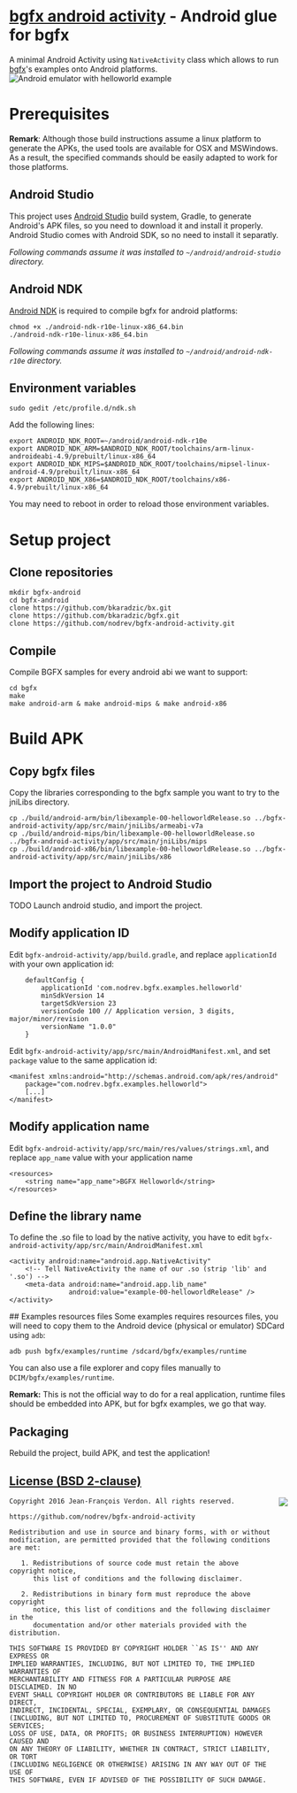 [bgfx android activity](https://github.com/nodrev/bgfx-android-activity) - Android glue for bgfx
================================================================================================

A minimal Android Activity using `NativeActivity` class which allows to run [bgfx](https://github.com/bkaradzic/bgfx)'s examples onto Android platforms.
![Android emulator with helloworld example](https://github.com/nodrev/bgfx-android-activity/raw/master/app/src/main/screenshot.png)

# Prerequisites
**Remark**: Although those build instructions assume a linux platform to generate the APKs, the used tools are available for OSX and MSWindows. As a result, the specified commands should be easily adapted to work for those platforms.

## Android Studio
This project uses [Android Studio](http://developer.android.com/sdk/index.html) build system, Gradle, to generate Android's APK files, so you need to download it and install it properly. Android Studio comes with Android SDK, so no need to install it separatly.

*Following commands assume it was installed to `~/android/android-studio` directory.*

## Android NDK
[Android NDK](http://developer.android.com/ndk/downloads/index.html) is required to compile bgfx for android platforms: 
```shell
chmod +x ./android-ndk-r10e-linux-x86_64.bin
./android-ndk-r10e-linux-x86_64.bin
```
*Following commands assume it was installed to `~/android/android-ndk-r10e` directory.*

## Environment variables
```shell
sudo gedit /etc/profile.d/ndk.sh
```
Add the following lines:
```shell
export ANDROID_NDK_ROOT=~/android/android-ndk-r10e
export ANDROID_NDK_ARM=$ANDROID_NDK_ROOT/toolchains/arm-linux-androideabi-4.9/prebuilt/linux-x86_64
export ANDROID_NDK_MIPS=$ANDROID_NDK_ROOT/toolchains/mipsel-linux-android-4.9/prebuilt/linux-x86_64
export ANDROID_NDK_X86=$ANDROID_NDK_ROOT/toolchains/x86-4.9/prebuilt/linux-x86_64
```
You may need to reboot in order to reload those environment variables.

# Setup project

## Clone repositories
```shell
mkdir bgfx-android
cd bgfx-android
clone https://github.com/bkaradzic/bx.git
clone https://github.com/bkaradzic/bgfx.git
clone https://github.com/nodrev/bgfx-android-activity.git
```

## Compile
Compile BGFX samples for every android abi we want to support:
```shell
cd bgfx
make
make android-arm & make android-mips & make android-x86
```

# Build APK

## Copy bgfx files
Copy the libraries corresponding to the bgfx sample you want to try to the jniLibs directory.
```shell
cp ./build/android-arm/bin/libexample-00-helloworldRelease.so ../bgfx-android-activity/app/src/main/jniLibs/armeabi-v7a
cp ./build/android-mips/bin/libexample-00-helloworldRelease.so ../bgfx-android-activity/app/src/main/jniLibs/mips
cp ./build/android-x86/bin/libexample-00-helloworldRelease.so ../bgfx-android-activity/app/src/main/jniLibs/x86
```

## Import the project to Android Studio
TODO
Launch android studio, and import the project.

## Modify application ID
Edit `bgfx-android-activity/app/build.gradle`, and replace `applicationId` with your own application id:
```
    defaultConfig {
        applicationId 'com.nodrev.bgfx.examples.helloworld'
        minSdkVersion 14
        targetSdkVersion 23
        versionCode 100 // Application version, 3 digits, major/minor/revision
        versionName "1.0.0"
    }
```

Edit `bgfx-android-activity/app/src/main/AndroidManifest.xml`, and set `package` value to the same application id:
```
<manifest xmlns:android="http://schemas.android.com/apk/res/android"
    package="com.nodrev.bgfx.examples.helloworld">
    [...]
</manifest>
```

## Modify application name
Edit `bgfx-android-activity/app/src/main/res/values/strings.xml`, and replace `app_name` value with your application name
```
<resources>
    <string name="app_name">BGFX Helloworld</string>
</resources>
```

## Define the library name
To define the .so file to load by the native activity, you have to edit `bgfx-android-activity/app/src/main/AndroidManifest.xml`
```
<activity android:name="android.app.NativeActivity"
    <!-- Tell NativeActivity the name of our .so (strip 'lib' and '.so') -->
    <meta-data android:name="android.app.lib_name"
               android:value="example-00-helloworldRelease" />
</activity>
```

## Examples resources files
Some examples requires resources files, you will need to copy them to the Android device (physical or emulator) SDCard using `adb`:
```shell
adb push bgfx/examples/runtime /sdcard/bgfx/examples/runtime
```
You can also use a file explorer and copy files manually to `DCIM/bgfx/examples/runtime`.

**Remark:** This is not the official way to do for a real application, runtime files should be embedded into APK, but for bgfx examples, we go that way.

## Packaging
Rebuild the project, build APK, and test the application!

[License (BSD 2-clause)](https://github.com/nodrev/bgfx-android-activity/blob/master/LICENSE)
-----------------------------------------------------------------------

<a href="http://opensource.org/licenses/BSD-2-Clause" target="_blank">
<img align="right" src="http://opensource.org/trademarks/opensource/OSI-Approved-License-100x137.png">
</a>

	Copyright 2016 Jean-François Verdon. All rights reserved.
	
	https://github.com/nodrev/bgfx-android-activity
	
	Redistribution and use in source and binary forms, with or without
	modification, are permitted provided that the following conditions are met:
	
	   1. Redistributions of source code must retain the above copyright notice,
	      this list of conditions and the following disclaimer.
	
	   2. Redistributions in binary form must reproduce the above copyright
	      notice, this list of conditions and the following disclaimer in the
	      documentation and/or other materials provided with the distribution.
	
	THIS SOFTWARE IS PROVIDED BY COPYRIGHT HOLDER ``AS IS'' AND ANY EXPRESS OR
	IMPLIED WARRANTIES, INCLUDING, BUT NOT LIMITED TO, THE IMPLIED WARRANTIES OF
	MERCHANTABILITY AND FITNESS FOR A PARTICULAR PURPOSE ARE DISCLAIMED. IN NO
	EVENT SHALL COPYRIGHT HOLDER OR CONTRIBUTORS BE LIABLE FOR ANY DIRECT,
	INDIRECT, INCIDENTAL, SPECIAL, EXEMPLARY, OR CONSEQUENTIAL DAMAGES
	(INCLUDING, BUT NOT LIMITED TO, PROCUREMENT OF SUBSTITUTE GOODS OR SERVICES;
	LOSS OF USE, DATA, OR PROFITS; OR BUSINESS INTERRUPTION) HOWEVER CAUSED AND
	ON ANY THEORY OF LIABILITY, WHETHER IN CONTRACT, STRICT LIABILITY, OR TORT
	(INCLUDING NEGLIGENCE OR OTHERWISE) ARISING IN ANY WAY OUT OF THE USE OF
	THIS SOFTWARE, EVEN IF ADVISED OF THE POSSIBILITY OF SUCH DAMAGE.

